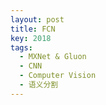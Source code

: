 ```yaml
---
layout: post
title: FCN
key: 2018
tags: 
  - MXNet & Gluon
  - CNN
  - Computer Vision
  - 语义分割
---
```


